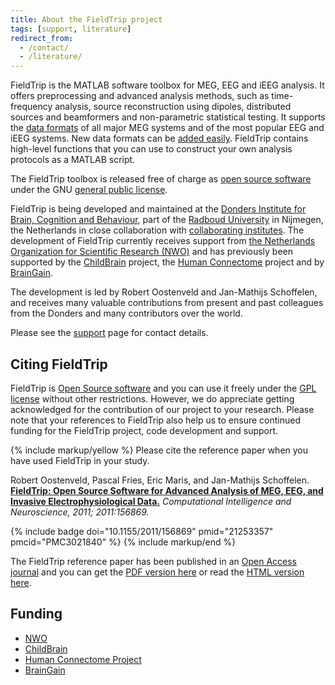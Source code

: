 ```yaml
---
title: About the FieldTrip project
tags: [support, literature]
redirect_from:
  - /contact/
  - /literature/
---
```


FieldTrip is the MATLAB software toolbox for MEG, EEG and iEEG analysis. It offers preprocessing and advanced analysis methods, such as time-frequency analysis, source reconstruction using dipoles, distributed sources and beamformers and non-parametric statistical testing. It supports the [data formats](/faq/preproc/datahandling/dataformat) of all major MEG systems and of the most popular EEG and iEEG systems. New data formats can be [added easily](/faq/preproc/dataformat/dataformat_own). FieldTrip contains high-level functions that you can use to construct your own analysis protocols as a MATLAB script.

The FieldTrip toolbox is released free of charge as [open source software](https://en.wikipedia.org/wiki/Open_source) under the GNU [general public license](https://www.gnu.org/copyleft/gpl.html).

FieldTrip is being developed and maintained at the [Donders Institute for Brain, Cognition and Behaviour](https://www.ru.nl/donders), part of the [Radboud University](https://www.ru.nl) in Nijmegen, the Netherlands in close collaboration with [collaborating institutes](/external_links#collaborating_institutes). The development of FieldTrip currently receives support from [the Netherlands Organization for Scientific Research (NWO)](https://www.nwo.nl) and has previously been supported by the [ChildBrain](https://www.childbrain.eu) project, the [Human Connectome](https://humanconnectome.org) project and by [BrainGain](https://www.braingain.nl).

The development is led by Robert Oostenveld and Jan-Mathijs Schoffelen, and receives many valuable contributions from present and past colleagues from the Donders and many contributors over the world.

Please see the [support](/support) page for contact details.

## Citing FieldTrip

FieldTrip is [Open Source software](https://www.opensource.org) and you can use it freely under the [GPL license](https://www.gnu.org/copyleft/gpl.html) without other restrictions. However, we do appreciate getting acknowledged for the contribution of our project to your research. Please note that your references to FieldTrip also help us to ensure continued funding for the FieldTrip project, code development and support.

{% include markup/yellow %}
Please cite the reference paper when you have used FieldTrip in your study.

Robert Oostenveld, Pascal Fries, Eric Maris, and Jan-Mathijs Schoffelen. **[FieldTrip: Open Source Software for Advanced Analysis of MEG, EEG, and Invasive Electrophysiological Data.](https://doi.org/10.1155/2011/156869)** _Computational Intelligence and Neuroscience, 2011; 2011:156869._

{% include badge doi="10.1155/2011/156869" pmid="21253357" pmcid="PMC3021840" %}
{% include markup/end %}

The FieldTrip reference paper has been published in an [Open Access journal](https://en.wikipedia.org/wiki/Open_access_journal) and you can get the [PDF version here](https://downloads.hindawi.com/journals/cin/2011/156869.pdf) or read the [HTML version here](https://www.hindawi.com/journals/cin/2011/156869).

## Funding

- [NWO](https://www.nwo.nl)
- [ChildBrain](https://www.childbrain.eu)
- [Human Connectome Project](https://humanconnectome.org)
- [BrainGain](https://www.braingain.nu)
